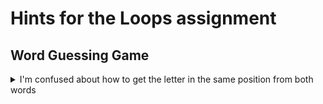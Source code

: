 # Hints for the Loops assignment
## Word Guessing Game

<details><summary>I'm confused about how to get the letter in the same position from both words</summary><p>

Remember that the index represents the position of a character in a string.
<details><summary>Hint #1</summary><p>

```python
word = "donut"

# You can access the first letter using the index of 0
# To do this, you use the string or variable containing a string followed by square brackets with the index inisde of it. Like:
print(word[0])          # Output: d

# You can also store that character in a separate variable if you would like
letter = word[0]
print(letter)           # Output: d
```

<details><summary>Hint #2</summary><p>

The index doesn't have to be specified, it can be in a variable

```python
index = 0
word = "donut"
letter = word[index]
print(letter)           # Output: d

# The word "example" has 5 letters in it. We can discover the number of letters using the len function
length = len(word)
print(f'{word} has {length} letters')

# Because the index starts counting at 0, to get the last letter we use the index of 4
last_letter = word[4]
print(last_letter)      # Output: t

# Note that if you try to access the letter at position 5, the code will throw an error.
# last_letter = word[5] will throw an index out of range error.
```

<details><summary>Hint #3</summary><p>

```python
# Use the range function together with a for loop to access the index of each letter in a word

# If you don't remember the range function review the preparation material for week 8

# When you give the range function one parameter, then it will count up from 0 to the number before the number provided. So we can use the len function to get the right number of letters in the word.

# Put them all together and each letter will be printed on a separate line.
word = "donut"
for index in range(len(word)):
    letter = word[index]
    print(letter)
```

<details><summary>Hint #4</summary><p>

Because you are requiring the user's guess to have the same number of letters as the secret word, index in the loop above can be used to get the letter at the same position in both the guess and the secret word.

<details><summary>Hint #5</summary><p>

You don't need multiple for loops to make this work. One for loop using `for index in range(len(word)):` gets you the index. You will use that index inside this one for loop to retreive the letter for the guess, and use the same index again to get the letter from the secret word.

</p></details>
</p></details>
</p></details>
</p></details>
</p></details>
</p></details>
